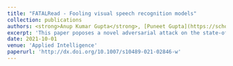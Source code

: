 ```yaml
---
title: "FATALRead - Fooling visual speech recognition models"
collection: publications
authors: <strong>Anup Kumar Gupta</strong>, [Puneet Gupta](https://scholar.google.co.in/citations?hl=en&user=yUB8lNsAAAAJ&view_op=list_works&sortby=pubdate), and [Esa Rahtu](https://esa.rahtu.fi/)
excerpt: 'This paper poposes a novel adversarial attack on the state-of-the-art VSR models with a 100% attack success rate. The algorithm was able to circumvent popular transformation defences with an attack success rate of more than 99%.'
date: 2021-10-01
venue: 'Applied Intelligence'
paperurl: 'http://dx.doi.org/10.1007/s10489-021-02846-w'
---
```

<!-- This paper is about the number 1. The number 2 is left for future work. -->

<!-- [Download paper here](http://academicpages.github.io/files/paper1.pdf) -->

<!-- Recommended citation: Your Name, You. (2009). "Paper Title Number 1." <i>Journal 1</i>. 1(1). -->